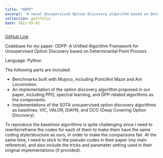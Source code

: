 ```yaml
---
title: "ODPP"
excerpt: "A novel Unsupervised Option Discovery algorithm based on Determinant Point Process."
collection: portfolio
date: 2022-05-01
---
```


[GitHub Link](https://github.com/LucasCJYSDL/ODPP)

Codebase for my paper: ODPP: A Unified Algorithm Framework for Unsupervised Option Discovery based on Determinantal Point Process

Language: Python

The following parts are included:
- Benchmarks built with Mujoco, including Point/Ant Maze and Ant Locomotion.
- An implementation of the option discovery algorithm proposed in our paper, including PPO, spectral learning, and DPP-related algorithms as the components.
- Implementations of the SOTA unsupervised option discovery algorithms as baselines: VIC, VALOR, DIAYN, and DCO (Deep Covering Option Discovery).

To reproduce the baselines algorithms is quite challenging since I need to rewrite/reframe the codes for each of them to make them have the same coding style/structure as ours, in order to make the comparisons fair. At the same time, I need to stick to the pseudo-codes in their paper (my main reference), and also include the tricks and parameter setting used in their original implementations (if provided).
